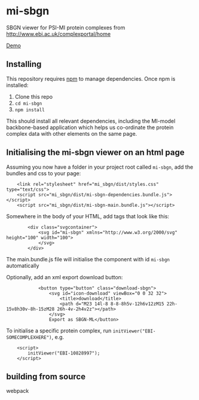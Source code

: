 # mi-sbgn
SBGN viewer for PSI-MI protein complexes from http://www.ebi.ac.uk/complexportal/home 

[Demo](https://yochannah.github.io/mi-sbgn/)

## Installing

This repository requires [npm](https://docs.npmjs.com/getting-started/installing-node) to manage dependencies. Once npm is installed:

1. Clone this repo
2. `cd mi-sbgn`
3. `npm install`

This should install all relevant dependencies, including the MI-model backbone-based application which helps us co-ordinate the protein complex data with other elements on the same page.

## Initialising the mi-sbgn viewer on an html page

Assuming you now have a folder in your project root called `mi-sbgn`, add the bundles and css to your page:

```
    <link rel="stylesheet" href="mi_sbgn/dist/styles.css" type="text/css">
    <script src="mi_sbgn/dist/mi-sbgn-dependencies.bundle.js"></script>
    <script src="mi_sbgn/dist/mi-sbgn-main.bundle.js"></script>

```
Somewhere in the body of your HTML, add tags that look like this: 

```
        <div class="svgcontainer">
            <svg id="mi-sbgn" xmlns="http://www.w3.org/2000/svg" height="100" width="100">
            </svg>
        </div>
``` 
The main.bundle.js file will initialise the component with id `mi-sbgn` automatically

Optionally, add an xml export download button:


```
            <button type="button" class="download-sbgn">
                <svg id="icon-download" viewBox="0 0 32 32">
                    <title>download</title>
                    <path d="M23 14l-8 8-8-8h5v-12h6v12zM15 22h-15v8h30v-8h-15zM28 26h-4v-2h4v2z"></path>
                </svg>
                Export as SBGN-ML</button>
```

To initialise a specific protein complex, run `initViewer("EBI-SOMECOMPLEXHERE")`, e.g.

```
    <script>
        initViewer("EBI-10828997");
    </script>

```

## building from source
webpack
